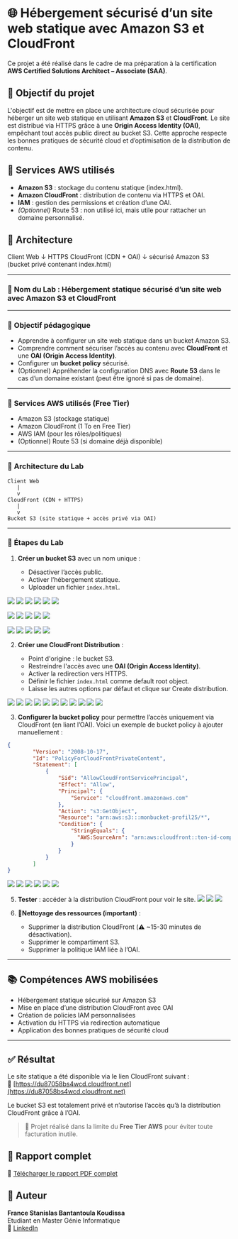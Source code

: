# 🌐 Hébergement sécurisé d’un site web statique avec Amazon S3 et CloudFront

Ce projet a été réalisé dans le cadre de ma préparation à la certification **AWS Certified Solutions Architect – Associate (SAA)**.

## 🎯 Objectif du projet

L'objectif est de mettre en place une architecture cloud sécurisée pour héberger un site web statique en utilisant **Amazon S3** et **CloudFront**. Le site est distribué via HTTPS grâce à une **Origin Access Identity (OAI)**, empêchant tout accès public direct au bucket S3. Cette approche respecte les bonnes pratiques de sécurité cloud et d’optimisation de la distribution de contenu.

## 🧰 Services AWS utilisés

- **Amazon S3** : stockage du contenu statique (index.html).
- **Amazon CloudFront** : distribution de contenu via HTTPS et OAI.
- **IAM** : gestion des permissions et création d’une OAI.
- *(Optionnel)* Route 53 : non utilisé ici, mais utile pour rattacher un domaine personnalisé.

## 🧱 Architecture

Client Web
↓ HTTPS
CloudFront (CDN + OAI)
↓ sécurisé
Amazon S3 (bucket privé contenant index.html)

---

### 🎯 **Nom du Lab** : Hébergement statique sécurisé d’un site web avec Amazon S3 et CloudFront

---

### 📘 **Objectif pédagogique**

* Apprendre à configurer un site web statique dans un bucket Amazon S3.
* Comprendre comment sécuriser l’accès au contenu avec **CloudFront** et une **OAI (Origin Access Identity)**.
* Configurer un **bucket policy** sécurisé.
* (Optionnel) Appréhender la configuration DNS avec **Route 53** dans le cas d’un domaine existant (peut être ignoré si pas de domaine).

---

### 🧰 **Services AWS utilisés (Free Tier)**

* Amazon S3 (stockage statique)
* Amazon CloudFront (1 To en Free Tier)
* AWS IAM (pour les rôles/politiques)
* (Optionnel) Route 53 (si domaine déjà disponible)

---

### 🧱 **Architecture du Lab**

```
Client Web
   |
   v
CloudFront (CDN + HTTPS)
   |
   v
Bucket S3 (site statique + accès privé via OAI)
```

---

### 📝 **Étapes du Lab**

1. **Créer un bucket S3** avec un nom unique :

   * Désactiver l’accès public.
   * Activer l’hébergement statique.
   * Uploader un fichier `index.html`.

![](img/bucket/create-bucket1.PNG)
![](img/bucket/create-bucket2.PNG)
![](img/bucket/create-bucket3.PNG)
![](img/bucket/create-bucket4.PNG)
![](img/bucket/create-bucket5.PNG)
![](img/bucket/create-bucket6.PNG)

![](img/bucket/activer-host1.PNG)
![](img/bucket/activer-host2.PNG)
![](img/bucket/activer-host3.PNG)
![](img/bucket/activer-host4.PNG)
![](img/bucket/activer-host5.PNG)

![](img/bucket/add-file1.PNG)
![](img/bucket/add-file2.PNG)
![](img/bucket/add-file3.PNG)
![](img/bucket/add-file4.PNG)
![](img/bucket/add-file5.PNG)

2. **Créer une CloudFront Distribution** :

   * Point d'origine : le bucket S3.
   * Restreindre l'accès avec une **OAI (Origin Access Identity)**.
   * Activer la redirection vers HTTPS.
   * Définir le fichier `index.html` comme default root object.
   * Laisse les autres options par défaut et clique sur Create distribution.

![](img/cloudfront/create-cf1.PNG)
![](img/cloudfront/create-cf2.PNG)
![](img/cloudfront/create-cf3.PNG)
![](img/cloudfront/create-cf4.PNG)
![](img/cloudfront/create-cf5.PNG)
![](img/cloudfront/create-cf6.PNG)
![](img/cloudfront/create-cf7.PNG)
![](img/cloudfront/create-cf8.PNG)
![](img/cloudfront/create-cf9.PNG)
![](img/cloudfront/create-cf10.PNG)
![](img/cloudfront/create-cf11.PNG)

3. **Configurer la bucket policy** pour permettre l’accès uniquement via CloudFront (en liant l’OAI).
Voici un exemple de bucket policy à ajouter manuellement :
```json
{
        "Version": "2008-10-17",
        "Id": "PolicyForCloudFrontPrivateContent",
        "Statement": [
            {
                "Sid": "AllowCloudFrontServicePrincipal",
                "Effect": "Allow",
                "Principal": {
                    "Service": "cloudfront.amazonaws.com"
                },
                "Action": "s3:GetObject",
                "Resource": "arn:aws:s3:::monbucket-profil25/*",
                "Condition": {
                    "StringEquals": {
                      "AWS:SourceArn": "arn:aws:cloudfront::ton-id-compte-aws:distribution/ton-id-distribution-cloudfront"
                    }
                }
            }
        ]
}

```

![](img/cloudfront/add-policy1.PNG)
![](img/cloudfront/add-policy2.PNG)
![](img/cloudfront/add-policy3.PNG)
![](img/cloudfront/add-policy4.PNG)
![](img/cloudfront/add-policy5.PNG)
![](img/cloudfront/add-policy6.PNG)

5. **Tester** : accéder à la distribution CloudFront pour voir le site.
![](img/teste/teste1.PNG)
![](img/teste/teste2.PNG)
![](img/teste/teste3.PNG)

6. 🧹**Nettoyage des ressources (important)** :

   * Supprimer la distribution CloudFront (⚠️ \~15-30 minutes de désactivation).
   * Supprimer le compartiment S3.
   * Supprimer la politique IAM liée à l’OAI.

---

## 📚 Compétences AWS mobilisées

- Hébergement statique sécurisé sur Amazon S3
- Mise en place d’une distribution CloudFront avec OAI
- Création de policies IAM personnalisées
- Activation du HTTPS via redirection automatique
- Application des bonnes pratiques de sécurité cloud

---

## ✅ Résultat

Le site statique a été disponible via le lien CloudFront suivant :  
🔗 [https://du87058bs4wcd.cloudfront.net](https://du87058bs4wcd.cloudfront.net)

Le bucket S3 est totalement privé et n’autorise l’accès qu’à la distribution CloudFront grâce à l’OAI.


> 🧪 Projet réalisé dans la limite du **Free Tier AWS** pour éviter toute facturation inutile.

## 📄 Rapport complet

📄 [Télécharger le rapport PDF complet](docs/rapport-lab.pdf)

## 👤 Auteur

**France Stanislas Bantantoula Koudissa**  
Etudiant en Master Génie Informatique  
🔗 [LinkedIn](https://ci.linkedin.com/in/france-stanislas-bantantoula-koudissa-30245b254)
